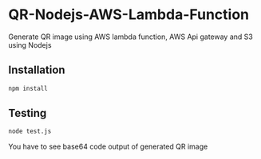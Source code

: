 # QR-Nodejs-AWS-Lambda-Function

Generate QR image using AWS lambda function, AWS Api gateway and S3 using Nodejs
## Installation

```bash
npm install
```
## Testing

```bash
node test.js
```
You have to see  base64 code output of generated QR image
